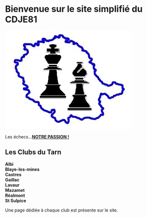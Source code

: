 # Bienvenue sur le site simplifié du CDJE81
<img src="../LogoCDJE.JPG" alt="" /><br>

Les échecs...<b><u>NOTRE PASSION !</u></b>


## Les Clubs du Tarn
	
<p>	<b>Albi</b><br>
	<b>Blaye-les-mines</b><br>
	<b>Castres</b><br>
	<b>Gaillac</b><br>
	<b>Lavaur</b><br>
	<b>Mazamet</b><br>
	<b>Réalmont</b><br>
	<b>St Sulpice</b><br>
</p>

Une page dédiée à chaque club est présente sur le site. 


